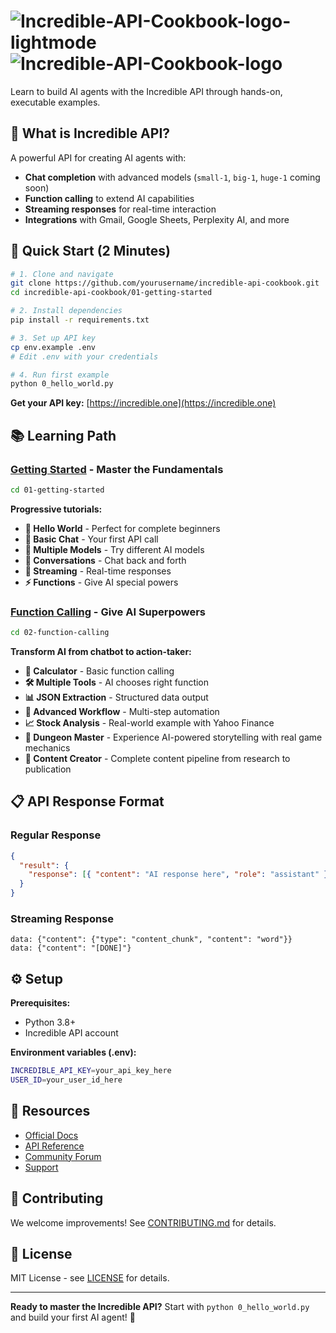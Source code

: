 # ![Incredible-API-Cookbook-logo-lightmode](https://github.com/user-attachments/assets/418f7e07-d6ea-47d3-b428-887ba795e8a3#gh-light-mode-only) ![Incredible-API-Cookbook-logo](https://github.com/user-attachments/assets/de26b80c-c44a-4def-b357-128b0f632ef1#gh-dark-mode-only)

Learn to build AI agents with the Incredible API through hands-on, executable examples.

## 🎯 What is Incredible API?

A powerful API for creating AI agents with:

- **Chat completion** with advanced models (`small-1`, `big-1`, `huge-1` coming soon)
- **Function calling** to extend AI capabilities
- **Streaming responses** for real-time interaction
- **Integrations** with Gmail, Google Sheets, Perplexity AI, and more

## 🚀 Quick Start (2 Minutes)

```bash
# 1. Clone and navigate
git clone https://github.com/yourusername/incredible-api-cookbook.git
cd incredible-api-cookbook/01-getting-started

# 2. Install dependencies
pip install -r requirements.txt

# 3. Set up API key
cp env.example .env
# Edit .env with your credentials

# 4. Run first example
python 0_hello_world.py
```

**Get your API key:** [https://incredible.one](https://incredible.one)

## 📚 Learning Path

### **[Getting Started](./01-getting-started/)** - Master the Fundamentals

```bash
cd 01-getting-started
```

**Progressive tutorials:**

- **🌟 Hello World** - Perfect for complete beginners
- **🔰 Basic Chat** - Your first API call
- **🤖 Multiple Models** - Try different AI models
- **💬 Conversations** - Chat back and forth
- **🌊 Streaming** - Real-time responses
- **⚡ Functions** - Give AI special powers

### **[Function Calling](./02-function-calling/)** - Give AI Superpowers

```bash
cd 02-function-calling
```

**Transform AI from chatbot to action-taker:**

- **🧮 Calculator** - Basic function calling
- **🛠️ Multiple Tools** - AI chooses right function
- **📊 JSON Extraction** - Structured data output
- **🚀 Advanced Workflow** - Multi-step automation
- **📈 Stock Analysis** - Real-world example with Yahoo Finance
- **🐉 Dungeon Master** - Experience AI-powered storytelling with real game mechanics
- **🎨 Content Creator** - Complete content pipeline from research to publication

## 📋 API Response Format

### Regular Response

```json
{
  "result": {
    "response": [{ "content": "AI response here", "role": "assistant" }]
  }
}
```

### Streaming Response

```
data: {"content": {"type": "content_chunk", "content": "word"}}
data: {"content": "[DONE]"}
```

## ⚙️ Setup

**Prerequisites:**

- Python 3.8+
- Incredible API account

**Environment variables (.env):**

```bash
INCREDIBLE_API_KEY=your_api_key_here
USER_ID=your_user_id_here
```

## 📖 Resources

- [Official Docs](https://docs.incredible.one)
- [API Reference](https://docs.incredible.one/api-reference/chat)
- [Community Forum](https://community.incredible.one)
- [Support](mailto:support@incredible.one)

## 🤝 Contributing

We welcome improvements! See [CONTRIBUTING.md](./CONTRIBUTING.md) for details.

## 📄 License

MIT License - see [LICENSE](./LICENSE) for details.

---

**Ready to master the Incredible API?** Start with `python 0_hello_world.py` and build your first AI agent! 🚀
